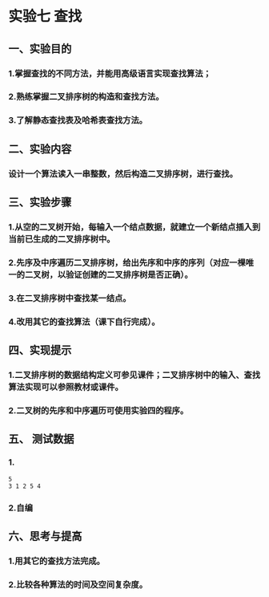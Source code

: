# 实验七 查找
## 一、实验目的
### 1.掌握查找的不同方法，并能用高级语言实现查找算法； 
### 2.熟练掌握二叉排序树的构造和查找方法。
### 3.了解静态查找表及哈希表查找方法。
## 二、实验内容
### 设计一个算法读入一串整数，然后构造二叉排序树，进行查找。
## 三、实验步骤
### 1.从空的二叉树开始，每输入一个结点数据，就建立一个新结点插入到当前已生成的二叉排序树中。
### 2.先序及中序遍历二叉排序树，给出先序和中序的序列（对应一棵唯一的二叉树，以验证创建的二叉排序树是否正确）。
### 3.在二叉排序树中查找某一结点。
### 4.改用其它的查找算法（课下自行完成）。
## 四、实现提示
### 1.二叉排序树的数据结构定义可参见课件；二叉排序树中的输入、查找算法实现可以参照教材或课件。
### 2.二叉树的先序和中序遍历可使用实验四的程序。
## 五、 测试数据
### 1.  
```
5
3 1 2 5 4
```
### 2.自编
## 六、思考与提高
### 1.用其它的查找方法完成。
### 2.比较各种算法的时间及空间复杂度。
